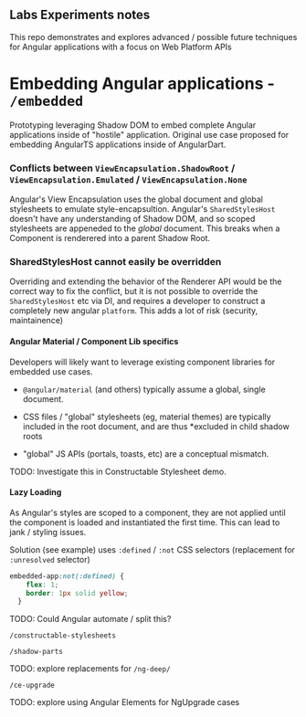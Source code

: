 ## Labs Experiments notes

This repo demonstrates and explores advanced / possible future techniques for Angular applications with a focus on Web Platform APIs

# Embedding Angular applications - `/embedded`

Prototyping leveraging Shadow DOM to embed complete Angular applications inside of "hostile" application. Original use case proposed for embedding AngularTS applications inside of AngularDart.


### Conflicts between `ViewEncapsulation.ShadowRoot` /  `ViewEncapsulation.Emulated` / `ViewEncapsulation.None`

Angular's View Encapsulation uses the global document and global stylesheets to emulate style-encapsultion. Angular's `SharedStylesHost` doesn't have any understanding of Shadow DOM, and so scoped stylesheets are appeneded to the *global* document. This breaks when a Component is renderered into a parent Shadow Root.

### SharedStylesHost cannot easily be overridden

Overriding and extending the behavior of the Renderer API would be the correct way to fix the conflict, but it is not possible to override the `SharedStylesHost` etc via DI, and requires a developer to construct a completely new angular `platform`. This adds a lot of risk (security, maintainence)

#### Angular Material / Component Lib specifics

Developers will likely want to leverage existing component libraries for embedded use cases.
- `@angular/material` (and others) typically assume a global, single document.
- CSS files / "global" stylesheets (eg, material themes) are typically included in the root document, and are thus *excluded in child shadow roots

- "global" JS APIs (portals, toasts, etc) are a conceptual mismatch.

TODO: Investigate this in Constructable Stylesheet demo.

#### Lazy Loading

As Angular's styles are scoped to a component, they are not applied until the component is loaded and instantiated the first time. This can lead to jank / styling issues.

Solution (see example) uses `:defined` / `:not` CSS selectors (replacement for `:unresolved` selector)

```css
embedded-app:not(:defined) {
	flex: 1;
	border: 1px solid yellow;
  }
  ```
TODO: Could Angular automate / split this?

`/constructable-stylesheets`

`/shadow-parts`

TODO: explore replacements for `/ng-deep/`

`/ce-upgrade`

TODO: explore using Angular Elements for NgUpgrade cases


